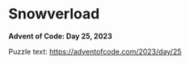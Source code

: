 # Snowverload

**Advent of Code: Day 25, 2023**

Puzzle text: <https://adventofcode.com/2023/day/25>
